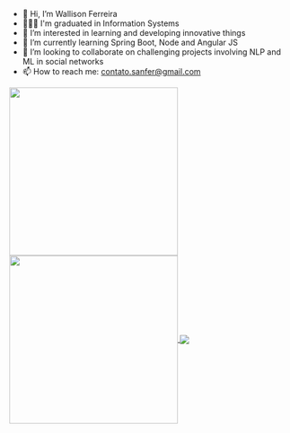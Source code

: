 - 👋 Hi, I’m Wallison Ferreira
- 👨🏾‍🎓 I'm graduated in Information Systems
- 👀 I’m interested in learning and developing innovative things
- 🌱 I’m currently learning Spring Boot, Node and Angular JS
- 💞️ I’m looking to collaborate on challenging projects involving NLP and ML in social networks
- 📫 How to reach me: contato.sanfer@gmail.com

<a href="https://github.com/wallisonferreira/github-readme-stats">
  <img align="center" height="300px" src="https://github-readme-stats.vercel.app/api?username=wallisonferreira&show_icons=true&theme=merko&count_private=true" />
</a>

<a href="https://github.com/wallisonferreira/github-readme-stats">
  <img align="center" height="300px" src="https://github-readme-stats.vercel.app/api/top-langs/?username=wallisonferreira&theme=merko&count_private=true" />
</a>

<a href="https://github.com/wallisonferreira/github-readme-stats">
  <img align="center" src="https://github-readme-stats.vercel.app/api/wakatime?username=wallisonferreira&theme=merko&count_private=true" />
</a>


